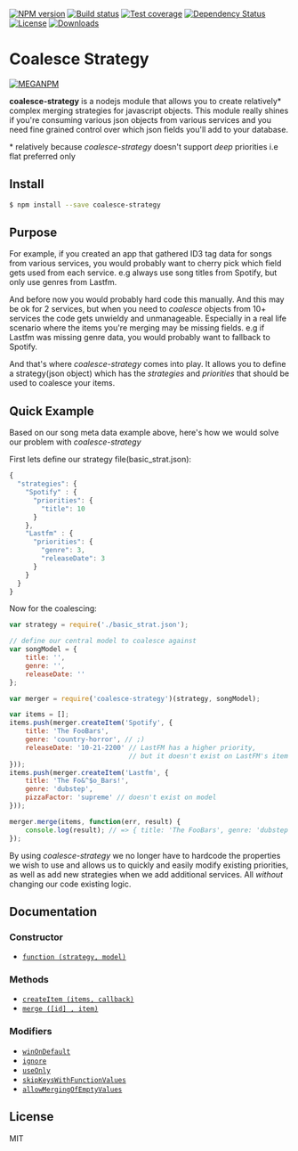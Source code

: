 [![NPM version][npm-image]][npm-url]
[![Build status][travis-image]][travis-url]
[![Test coverage][coveralls-image]][coveralls-url]
[![Dependency Status][david-image]][david-url]
[![License][license-image]][license-url]
[![Downloads][downloads-image]][downloads-url]

Coalesce Strategy
=========================
[![MEGANPM][MEGANPM-image]][downloads-url]


__coalesce-strategy__ is a nodejs module that allows you to create relatively* complex merging strategies for javascript objects. This module really shines if you're consuming various json objects from various services and you need fine grained control over which json fields you'll add to your database.

\* relatively because *coalesce-strategy* doesn't support *deep* priorities i.e flat preferred only

## Install
```sh
$ npm install --save coalesce-strategy
```
## Purpose
For example, if you created an app that gathered ID3 tag data for songs from various services, you would probably want to cherry pick which field gets used from each service. e.g always use song titles from Spotify, but only use genres from Lastfm.

And before now you would probably hard code this manually. And this may be ok for 2 services, but when you need to *coalesce* objects from 10+ services the code gets unwieldy and unmanageable. Especially in a real life scenario where the items you're merging may be missing fields. e.g if Lastfm was missing genre data, you would probably want to fallback to Spotify.

 And that's where *coalesce-strategy* comes into play. It allows you to define a strategy(json object) which has the *strategies* and *priorities* that should be used to coalesce your items.

## Quick Example

Based on our song meta data example above, here's how we would solve our problem with *coalesce-strategy*

First lets define our strategy file(basic_strat.json):

```js
{
  "strategies": {
    "Spotify" : {
      "priorities": {
        "title": 10
      }
    },
    "Lastfm" : {
      "priorities": {
        "genre": 3,
        "releaseDate": 3
      }
    }
  }
}
```

Now for the coalescing:

```js
var strategy = require('./basic_strat.json');

// define our central model to coalesce against
var songModel = {
    title: '',
    genre: '',
    releaseDate: ''
};

var merger = require('coalesce-strategy')(strategy, songModel);

var items = [];
items.push(merger.createItem('Spotify', {
    title: 'The FooBars',
    genre: 'country-horror', // ;)
    releaseDate: '10-21-2200' // LastFM has a higher priority,
                              // but it doesn't exist on LastFM's item
}));
items.push(merger.createItem('Lastfm', {
    title: 'The Fo&^$o_Bars!',
    genre: 'dubstep',
    pizzaFactor: 'supreme' // doesn't exist on model
}));

merger.merge(items, function(err, result) {
    console.log(result); // => { title: 'The FooBars', genre: 'dubstep', releaseDate: '10-21-2200' }
});
```

By using *coalesce-strategy* we no longer have to hardcode the properties we wish to use and allows us to quickly and easily modify existing priorities, as well as add new strategies when we add additional services. All *without* changing our code existing logic.

## Documentation

### Constructor
* [`function (strategy, model)`](#constructor)


### Methods

* [`createItem (items, callback)`](#createItem)
* [`merge ([id] , item)`](#merge)

### Modifiers

* [`winOnDefault`](#winOnDefault)
* [`ignore`](#ignore)
* [`useOnly`](#useOnly)
* [`skipKeysWithFunctionValues`](#skipKeysWithFunctionValues)
* [`allowMergingOfEmptyValues`](#allowMergingOfEmptyValues)


## License
MIT

[MEGANPM-image]: https://nodei.co/npm/coalesce-strategy.png

[npm-image]: https://img.shields.io/npm/v/coalesce-strategy.svg?style=flat-square
[npm-url]: https://npmjs.org/package/coalesce-strategy
[travis-image]: https://img.shields.io/travis/Vorror/coalesce-strategy.svg?style=flat-square
[travis-url]: https://travis-ci.org/Vorror/coalesce-strategy
[coveralls-image]: https://img.shields.io/coveralls/Vorror/coalesce-strategy.svg?style=flat-square
[coveralls-url]: https://coveralls.io/r/Vorror/coalesce-strategy
[david-image]: http://img.shields.io/david/vorror/coalesce-strategy.svg?style=flat-square
[david-url]: https://david-dm.org/vorror/coalesce-strategy
[license-image]: http://img.shields.io/npm/l/coalesce-strategy.svg?style=flat-square
[license-url]: https://raw.githubusercontent.com/Vorror/coalesce-strategy/master/LICENSE
[downloads-image]: http://img.shields.io/npm/dm/coalesce-strategy.svg?style=flat-square
[downloads-url]: https://npmjs.org/package/coalesce-strategy